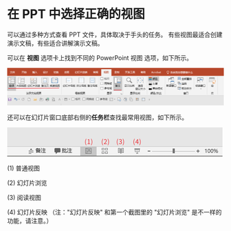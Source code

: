 # 在 PPT 中选择正确的视图



可以通过多种方式查看 PPT 文件，具体取决于手头的任务。 有些视图最适合创建演示文稿，有些适合讲解演示文稿。

可以在 **视图** 选项卡上找到不同的 PowerPoint 视图 选项，如下所示。

<img src="readme.assets/image-20230606102132143.png" alt="image-20230606102132143"  />

还可以在幻灯片窗口底部右侧的**任务栏**查找最常用视图，如下所示。

![image-20230606115601580](readme.assets/image-20230606115601580.png)

(1) 普通视图

(2) 幻灯片浏览

(3) 阅读视图

(4) 幻灯片反映 （注："幻灯片反映" 和第一个截图里的 "幻灯片浏览" 是不一样的功能，请注意。）